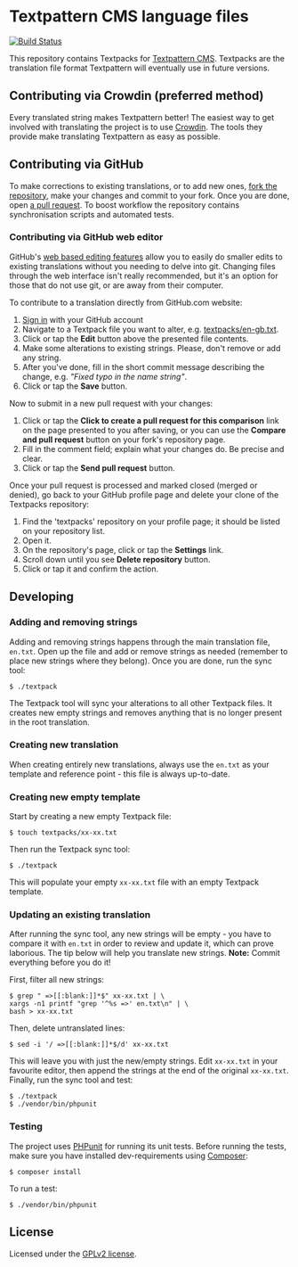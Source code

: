 # Textpattern CMS language files

[![Build Status](https://img.shields.io/travis/textpattern/textpacks/master.svg)](https://travis-ci.org/textpattern/textpacks)

This repository contains Textpacks for [Textpattern CMS](https://textpattern.com). Textpacks are the translation file format Textpattern will eventually use in future versions.

## Contributing via Crowdin (preferred method)

Every translated string makes Textpattern better! The easiest way to get involved with translating the project is to use [Crowdin](http://translate.textpattern.io/). The tools they provide make translating Textpattern as easy as possible.

## Contributing via GitHub

To make corrections to existing translations, or to add new ones, [fork the repository](https://help.github.com/articles/fork-a-repo), make your changes and commit to your fork. Once you are done, open [a pull request](https://help.github.com/articles/using-pull-requests). To boost workflow the repository contains synchronisation scripts and automated tests.

### Contributing via GitHub web editor

GitHub's [web based editing features](https://help.github.com/articles/creating-and-editing-files-in-your-repository) allow you to easily do smaller edits to existing translations without you needing to delve into git. Changing files through the web interface isn't really recommended, but it's an option for those that do not use git, or are away from their computer.

To contribute to a translation directly from GitHub.com website:

1. [Sign in](https://github.com/login) with your GitHub account
2. Navigate to a Textpack file you want to alter, e.g. [textpacks/en-gb.txt](https://github.com/textpattern/textpacks/blob/master/textpacks/en-gb.txt).
3. Click or tap the **Edit** button above the presented file contents.
4. Make some alterations to existing strings. Please, don't remove or add any string.
5. After you've done, fill in the short commit message describing the change, e.g. *"Fixed typo in the name string"*.
6. Click or tap the **Save** button.

Now to submit in a new pull request with your changes:

1. Click or tap the **Click to create a pull request for this comparison** link on the page presented to you after saving, or you can use the **Compare and pull request** button on your fork's repository page.
2. Fill in the comment field; explain what your changes do. Be precise and clear.
3. Click or tap the **Send pull request** button.

Once your pull request is processed and marked closed (merged or denied), go back to your GitHub profile page and delete your clone of the Textpacks repository:

1. Find the 'textpacks' repository on your profile page; it should be listed on your repository list.
2. Open it.
3. On the repository's page, click or tap the **Settings** link.
4. Scroll down until you see **Delete repository** button.
5. Click or tap it and confirm the action.

## Developing

### Adding and removing strings

Adding and removing strings happens through the main translation file, `en.txt`. Open up the file and add or remove strings as needed (remember to place new strings where they belong). Once you are done, run the sync tool:

```ShellSession
$ ./textpack
```

The Textpack tool will sync your alterations to all other Textpack files. It creates new empty strings and removes anything that is no longer present in the root translation.

### Creating new translation

When creating entirely new translations, always use the `en.txt` as your template and reference point - this file is always up-to-date.

### Creating new empty template

Start by creating a new empty Textpack file:

```ShellSession
$ touch textpacks/xx-xx.txt
```

Then run the Textpack sync tool:

```ShellSession
$ ./textpack
```

This will populate your empty `xx-xx.txt` file with an empty Textpack template.

### Updating an existing translation

After running the sync tool, any new strings will be empty - you have to compare it with `en.txt` in order to review and update it, which can prove laborious. The tip below will help you translate new strings. **Note:** Commit everything before you do it!

First, filter all new strings:

```ShellSession
$ grep " =>[[:blank:]]*$" xx-xx.txt | \
xargs -n1 printf "grep '^%s =>' en.txt\n" | \
bash > xx-xx.txt
```

Then, delete untranslated lines:

```ShellSession
$ sed -i '/ =>[[:blank:]]*$/d' xx-xx.txt
```

This will leave you with just the new/empty strings. Edit `xx-xx.txt` in your favourite editor, then append the strings at the end of the original `xx-xx.txt`. Finally, run the sync tool and test:

```ShellSession
$ ./textpack
$ ./vendor/bin/phpunit
```

### Testing

The project uses [PHPunit](http://phpunit.de) for running its unit tests. Before running the tests, make sure you have installed dev-requirements using [Composer](http://getcomposer.org):

```ShellSession
$ composer install
```

To run a test:

```ShellSession
$ ./vendor/bin/phpunit
```

## License

Licensed under the [GPLv2 license](https://github.com/textpattern/textpacks/blob/master/LICENSE).
